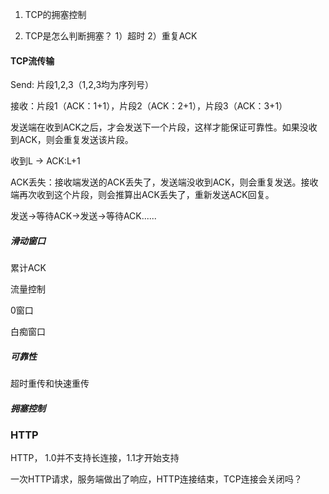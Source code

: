 1. TCP的拥塞控制

2. TCP是怎么判断拥塞？
   1）超时
   2）重复ACK
   
#### TCP流传输

Send: 片段1,2,3（1,2,3均为序列号）

接收：片段1（ACK：1+1），片段2（ACK：2+1），片段3（ACK：3+1）

发送端在收到ACK之后，才会发送下一个片段，这样才能保证可靠性。如果没收到ACK，则会重复发送该片段。

收到L -> ACK:L+1

ACK丢失：接收端发送的ACK丢失了，发送端没收到ACK，则会重复发送。接收端再次收到这个片段，则会推算出ACK丢失了，重新发送ACK回复。

发送->等待ACK->发送->等待ACK......

##### 滑动窗口

累计ACK

流量控制

0窗口

白痴窗口

##### 可靠性

超时重传和快速重传

##### 拥塞控制



### HTTP
HTTP， 1.0并不支持长连接，1.1才开始支持

一次HTTP请求，服务端做出了响应，HTTP连接结束，TCP连接会关闭吗？

